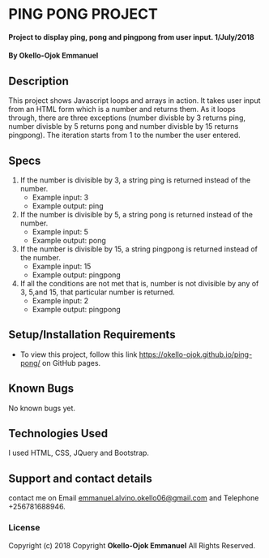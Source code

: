 # PING PONG PROJECT
#### Project to display ping, pong and pingpong from user input. 1/July/2018
#### By **Okello-Ojok Emmanuel**

## Description
This project shows Javascript loops and arrays in action. It takes user input from an HTML form which is a number and returns them. As it loops through, there are three exceptions (number divisble by 3 returns ping, number divisble by 5 returns pong and number divisble by 15 returns pingpong).  The iteration starts from 1 to the number the user entered.

## Specs
1. If the number is divisible by 3, a string ping is returned instead of the number.
    * Example input: 3
    * Example output: ping
2. If the number is divisible by 5, a string pong is returned instead of the number.
    * Example input: 5
    * Example output: pong
3. If the number is divisible by 15, a string pingpong is returned instead of the number.
    * Example input: 15
    * Example output: pingpong
4. If all the conditions are not met that is, number is not divisible by any of 3, 5,and 15, that particular number is returned.
    * Example input: 2
    * Example output: pingpong

## Setup/Installation Requirements
* To view this project, follow this link https://okello-ojok.github.io/ping-pong/ on GitHub pages.

## Known Bugs
No known bugs yet.
## Technologies Used
I used HTML, CSS, JQuery and Bootstrap.
## Support and contact details
contact me on Email emmanuel.alvino.okello06@gmail.com and Telephone +256781688946.
### License
Copyright (c) 2018 Copyright **Okello-Ojok Emmanuel** All Rights Reserved.
